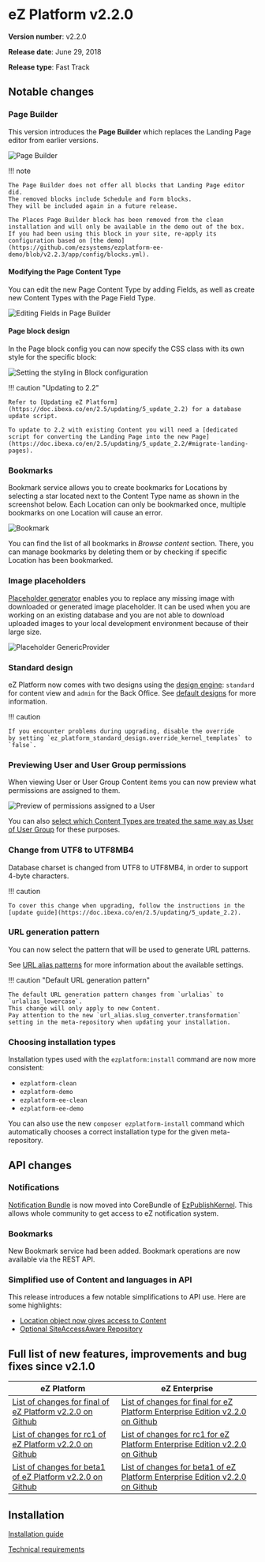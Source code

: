 # eZ Platform v2.2.0

**Version number**: v2.2.0

**Release date**: June 29, 2018

**Release type**: Fast Track

## Notable changes

### Page Builder

This version introduces the **Page Builder** which replaces the Landing Page editor from earlier versions.

![Page Builder](img/2.2_page_builder.png)

!!! note

    The Page Builder does not offer all blocks that Landing Page editor did.
    The removed blocks include Schedule and Form blocks.
    They will be included again in a future release.

    The Places Page Builder block has been removed from the clean installation and will only be available in the demo out of the box.
    If you had been using this block in your site, re-apply its configuration based on [the demo](https://github.com/ezsystems/ezplatform-ee-demo/blob/v2.2.3/app/config/blocks.yml).

#### Modifying the Page Content Type

You can edit the new Page Content Type by adding Fields, as well as create new Content Types with the Page Field Type.

![Editing Fields in Page Builder](img/2.2_page_builder_edit_fields.png)

#### Page block design

In the Page block config you can now specify the CSS class with its own style for the specific block:

![Setting the styling in Block configuration](img/2.2_block_settings_styling.png)

!!! caution "Updating to 2.2"

    Refer to [Updating eZ Platform](https://doc.ibexa.co/en/2.5/updating/5_update_2.2) for a database update script.

    To update to 2.2 with existing Content you will need a [dedicated script for converting the Landing Page into the new Page](https://doc.ibexa.co/en/2.5/updating/5_update_2.2/#migrate-landing-pages).

### Bookmarks

Bookmark service allows you to create bookmarks for Locations by selecting a star located next to the Content Type name as shown in the screenshot below. Each Location can only be bookmarked once, multiple bookmarks on one Location will cause an error.

![Bookmark](img/bookmark.png)

You can find the list of all bookmarks in *Browse content* section. There, you can manage bookmarks by deleting them or by checking if specific Location has been bookmarked.

### Image placeholders

[Placeholder generator](https://doc.ibexa.co/en/2.5/guide/images/#setting-placeholder-generator) enables you to replace any missing image with downloaded or generated image placeholder. It can be used when you are working on an existing database and you are not able to download uploaded images to your local development environment because of their large size.

![Placeholder GenericProvider](img/placeholder_generic_provider.png)

### Standard design

eZ Platform now comes with two designs using the [design engine](https://doc.ibexa.co/en/2.5/guide/design_engine): `standard` for content view and `admin` for the Back Office.
See [default designs](https://doc.ibexa.co/en/2.5/guide/design_engine/#default-designs) for more information.

!!! caution

    If you encounter problems during upgrading, disable the override
    by setting `ez_platform_standard_design.override_kernel_templates` to `false`.

### Previewing User and User Group permissions

When viewing User or User Group Content items you can now preview what permissions are assigned to them.

![Preview of permissions assigned to a User](img/2.2_permissions_in_user_view.png)

You can also [select which Content Types are treated the same way as User of User Group](https://doc.ibexa.co/en/2.5/guide/config_repository/#user-identifiers) for these purposes.

### Change from UTF8 to UTF8MB4

Database charset is changed from UTF8 to UTF8MB4, in order to support 4-byte characters.

!!! caution

    To cover this change when upgrading, follow the instructions in the [update guide](https://doc.ibexa.co/en/2.5/updating/5_update_2.2).

### URL generation pattern

You can now select the pattern that will be used to generate URL patterns.

See [URL alias patterns](https://doc.ibexa.co/en/2.5/guide/url_management/#url-alias-patterns) for more information about the available settings.

!!! caution "Default URL generation pattern"

    The default URL generation pattern changes from `urlalias` to `urlalias_lowercase`.
    This change will only apply to new Content.
    Pay attention to the new `url_alias.slug_converter.transformation` setting in the meta-repository when updating your installation.

### Choosing installation types

Installation types used with the `ezplatform:install` command are now more consistent:

- `ezplatform-clean`
- `ezplatform-demo`
- `ezplatform-ee-clean`
- `ezplatform-ee-demo`

You can also use the new `composer ezplatform-install` command which automatically chooses a correct installation type for the given meta-repository.

## API changes

### Notifications

[Notification Bundle](https://github.com/ezsystems/ezstudio-notifications) is now moved into CoreBundle of [EzPublishKernel](https://github.com/ezsystems/ezpublish-kernel).  This allows whole community to get access to eZ notification system.

### Bookmarks

New Bookmark service had been added. Bookmark operations are now available via the REST API.

### Simplified use of Content and languages in API

This release introduces a few notable simplifications to API use. Here are some highlights:

- [Location object now gives access to Content](https://doc.ibexa.co/en/2.5/api/public_php_api_browsing/#getting-content-from-a-location)
- [Optional SiteAccessAware Repository](https://doc.ibexa.co/en/2.5/api/public_php_api_browsing/#siteaccess-aware-repository)

## Full list of new features, improvements and bug fixes since v2.1.0

| eZ Platform   | eZ Enterprise  |
|--------------|------------|
| [List of changes for final of eZ Platform v2.2.0 on Github](https://github.com/ezsystems/ezplatform/releases/tag/v2.2.0) | [List of changes for final for eZ Platform Enterprise Edition v2.2.0 on Github](https://github.com/ezsystems/ezplatform-ee/releases/tag/v2.2.0) |
| [List of changes for rc1 of eZ Platform v2.2.0 on Github](https://github.com/ezsystems/ezplatform/releases/tag/v2.2.0-rc1) | [List of changes for rc1 for eZ Platform Enterprise Edition v2.2.0 on Github](https://github.com/ezsystems/ezplatform-ee/releases/tag/v2.2.0-rc1) |
| [List of changes for beta1 of eZ Platform v2.2.0 on Github](https://github.com/ezsystems/ezplatform/releases/tag/v2.2.0-beta1) | [List of changes for beta1 of eZ Platform Enterprise Edition v2.2.0 on Github](https://github.com/ezsystems/ezplatform-ee/releases/tag/v2.2.0-beta1) |

## Installation

[Installation guide](https://doc.ibexa.co/en/2.5/getting_started/install_ez_platform)

[Technical requirements](https://doc.ibexa.co/en/2.5/getting_started/requirements)
